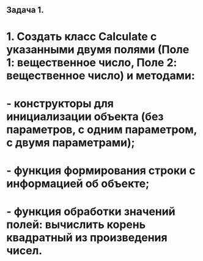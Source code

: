 ## Задача 1.

# 1. Создать класс Calculate с указанными двумя полями (Поле 1: вещественное число, Поле 2: вещественное число) и методами:

# - конструкторы для инициализации объекта (без параметров, с одним параметром, с двумя параметрами);

# - функция формирования строки с информацией об объекте;

# - функция обработки значений полей: вычислить корень квадратный из произведения чисел.
